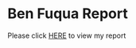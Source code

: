 # Ben Fuqua Report
Please click [HERE](https://github.com/cmbfuqua/Linear-Regression/blob/main/w1/predictingWeather.md) to view my report
